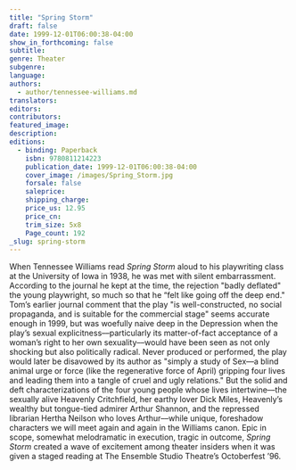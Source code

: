 ```yaml
---
title: "Spring Storm"
draft: false
date: 1999-12-01T06:00:38-04:00
show_in_forthcoming: false
subtitle:
genre: Theater
subgenre:
language:
authors:
  - author/tennessee-williams.md
translators:
editors:
contributors:
featured_image:
description:
editions:
  - binding: Paperback
    isbn: 9780811214223
    publication_date: 1999-12-01T06:00:38-04:00
    cover_image: /images/Spring_Storm.jpg
    forsale: false
    saleprice:
    shipping_charge:
    price_us: 12.95
    price_cn:
    trim_size: 5x8
    Page_count: 192
_slug: spring-storm
---
```


When Tennessee Williams read _Spring Storm_ aloud to his playwriting class at the University of Iowa in 1938, he was met with silent embarrassment. According to the journal he kept at the time, the rejection "badly deflated" the young playwright, so much so that he “felt like going off the deep end." Tom’s earlier journal comment that the play "is well-constructed, no social propaganda, and is suitable for the commercial stage" seems accurate enough in 1999, but was woefully naive deep in the Depression when the play’s sexual explicitness––particularly its matter-of-fact acceptance of a woman’s right to her own sexuality––would have been seen as not only shocking but also politically radical. Never produced or performed, the play would later be disavowed by its author as "simply a study of Sex––a blind animal urge or force (like the regenerative force of April) gripping four lives and leading them into a tangle of cruel and ugly relations." But the solid and deft characterizations of the four young people whose lives intertwine––the sexually alive Heavenly Critchfield, her earthy lover Dick Miles, Heavenly’s wealthy but tongue-tied admirer Arthur Shannon, and the repressed librarian Hertha Neilson who loves Arthur––while unique, foreshadow characters we will meet again and again in the Williams canon. Epic in scope, somewhat melodramatic in execution, tragic in outcome, _Spring Storm_ created a wave of excitement among theater insiders when it was given a staged reading at The Ensemble Studio Theatre’s Octoberfest ’96.

